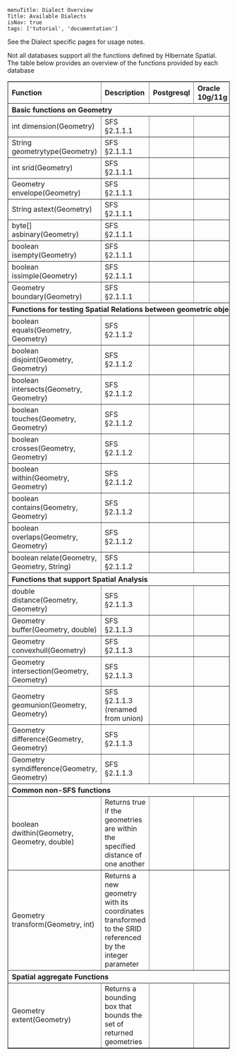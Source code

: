 ```
menuTitle: Dialect Overview
Title: Available Dialects
isNav: true
tags: ['tutorial', 'documentation']
```



See the Dialect specific pages for usage notes.

Not all databases support all the functions defined by Hibernate Spatial. The table below provides an overview of the functions provided by each database

<table align="center" border="1" class="bodyTable">
                <thead>
                    <tr class="a">
                        <th align="left">Function</th><th align="left">Description</th><th align="left">Postgresql</th><th align="left">Oracle 10g/11g</th><th align="left">MySQL</th><th align="left">SQLServer</th><th align="left">GeoDB (H2)</th>
                    </tr>
                    <tr class="b">
                        <th align="left" colspan="7">Basic functions on Geometry</th>
                    </tr>
                </thead>
                <tbody><tr class="a">
                    <td align="left">int dimension(Geometry)</td><td align="left">SFS §2.1.1.1 </td><td align="center"><span class="glyphicon glyphicon-ok-sign"></span></td><td align="center"><span class="glyphicon glyphicon-ok-sign"></span></td><td align="center"><span class="glyphicon glyphicon-ok-sign"></span></td><td align="center"><span class="glyphicon glyphicon-ok-sign"></span></td><td align="center"><span class="glyphicon glyphicon-minus-sign"></span>
               	</td>
                </tr>
                <tr class="b">
                    <td align="left">String geometrytype(Geometry)</td><td align="left">SFS §2.1.1.1 </td><td align="center"><span class="glyphicon glyphicon-ok-sign"></span></td><td align="center"><span class="glyphicon glyphicon-ok-sign"></span></td><td align="center"><span class="glyphicon glyphicon-ok-sign"></span></td><td align="center"><span class="glyphicon glyphicon-ok-sign"></span></td><td align="center"><span class="glyphicon glyphicon-ok-sign"></span></td>
                </tr>
                <tr class="a">
                    <td align="left">int srid(Geometry) </td><td align="left">SFS §2.1.1.1 </td><td align="center"><span class="glyphicon glyphicon-ok-sign"></span></td><td align="center"><span class="glyphicon glyphicon-ok-sign"></span></td><td align="center"><span class="glyphicon glyphicon-ok-sign"></span></td><td align="center"><span class="glyphicon glyphicon-ok-sign"></span></td><td align="center"><span class="glyphicon glyphicon-ok-sign"></span></td>
                </tr>
                <tr class="b">
                    <td align="left">Geometry envelope(Geometry)</td><td align="left">SFS §2.1.1.1 </td><td align="center"><span class="glyphicon glyphicon-ok-sign"></span></td><td align="center"><span class="glyphicon glyphicon-ok-sign"></span></td><td align="center"><span class="glyphicon glyphicon-ok-sign"></span></td><td align="center"><span class="glyphicon glyphicon-ok-sign"></span></td><td align="center"><span class="glyphicon glyphicon-ok-sign"></span></td>
                </tr>
                <tr class="a">
                    <td align="left">String astext(Geometry)</td><td align="left">SFS §2.1.1.1 </td><td align="center"><span class="glyphicon glyphicon-ok-sign"></span></td><td align="center"><span class="glyphicon glyphicon-ok-sign"></span></td><td align="center"><span class="glyphicon glyphicon-ok-sign"></span></td><td align="center"><span class="glyphicon glyphicon-ok-sign"></span></td><td align="center"><span class="glyphicon glyphicon-ok-sign"></span></td>
                </tr>
                <tr class="b">
                    <td align="left">byte[] asbinary(Geometry)</td><td align="left">SFS §2.1.1.1 </td><td align="center"><span class="glyphicon glyphicon-ok-sign"></span></td><td align="center"><span class="glyphicon glyphicon-ok-sign"></span></td><td align="center"><span class="glyphicon glyphicon-ok-sign"></span></td><td align="center"><span class="glyphicon glyphicon-ok-sign"></span></td><td align="center"><span class="glyphicon glyphicon-ok-sign"></span></td>
                </tr>
                <tr class="a">
                    <td align="left">boolean isempty(Geometry)</td><td align="left">SFS §2.1.1.1 </td><td align="center"><span class="glyphicon glyphicon-ok-sign"></span></td><td align="center"><span class="glyphicon glyphicon-ok-sign"></span></td><td align="center"><span class="glyphicon glyphicon-ok-sign"></span></td><td align="center"><span class="glyphicon glyphicon-ok-sign"></span></td><td align="center"><span class="glyphicon glyphicon-ok-sign"></span></td>
                </tr>
                <tr class="b">
                    <td align="left">boolean issimple(Geometry)</td><td align="left">SFS §2.1.1.1 </td><td align="center"><span class="glyphicon glyphicon-ok-sign"></span></td><td align="center"><span class="glyphicon glyphicon-ok-sign"></span></td><td align="center"><span class="glyphicon glyphicon-ok-sign"></span></td><td align="center"><span class="glyphicon glyphicon-ok-sign"></span></td><td align="center"><span class="glyphicon glyphicon-ok-sign"></span></td>
                </tr>
                <tr class="a">
                    <td align="left">Geometry boundary(Geometry)</td><td align="left">SFS §2.1.1.1 </td><td align="center"><span class="glyphicon glyphicon-ok-sign"></span></td><td align="center"><span class="glyphicon glyphicon-ok-sign"></span></td><td align="center"><span class="glyphicon glyphicon-minus-sign"></span>
               	</td><td align="center"><span class="glyphicon glyphicon-ok-sign"></span></td><td align="center"><span class="glyphicon glyphicon-minus-sign"></span>
               	</td>
                </tr>
                <tr class="b">
                        <th align="left" colspan="7">Functions for testing Spatial Relations between geometric objects</th>
                </tr>
                <tr class="a">
                    <td align="left">boolean equals(Geometry, Geometry)</td><td align="left">SFS §2.1.1.2 </td><td align="center"><span class="glyphicon glyphicon-ok-sign"></span></td><td align="center"><span class="glyphicon glyphicon-ok-sign"></span></td><td align="center"><span class="glyphicon glyphicon-ok-sign"></span></td><td align="center"><span class="glyphicon glyphicon-ok-sign"></span></td><td align="center"><span class="glyphicon glyphicon-ok-sign"></span></td>
                </tr>
                <tr class="b">
                    <td align="left">boolean disjoint(Geometry, Geometry)</td><td align="left">SFS §2.1.1.2 </td><td align="center"><span class="glyphicon glyphicon-ok-sign"></span></td><td align="center"><span class="glyphicon glyphicon-ok-sign"></span></td><td align="center"><span class="glyphicon glyphicon-ok-sign"></span></td><td align="center"><span class="glyphicon glyphicon-ok-sign"></span></td><td align="center"><span class="glyphicon glyphicon-ok-sign"></span></td>
                </tr>
                <tr class="a">
                    <td align="left">boolean intersects(Geometry, Geometry)</td><td align="left">SFS §2.1.1.2 </td><td align="center"><span class="glyphicon glyphicon-ok-sign"></span></td><td align="center"><span class="glyphicon glyphicon-ok-sign"></span></td><td align="center"><span class="glyphicon glyphicon-ok-sign"></span></td><td align="center"><span class="glyphicon glyphicon-ok-sign"></span></td><td align="center"><span class="glyphicon glyphicon-ok-sign"></span></td>
                </tr>
                <tr class="b">
                    <td align="left">boolean touches(Geometry, Geometry)</td><td align="left">SFS §2.1.1.2 </td><td align="center"><span class="glyphicon glyphicon-ok-sign"></span></td><td align="center"><span class="glyphicon glyphicon-ok-sign"></span></td><td align="center"><span class="glyphicon glyphicon-ok-sign"></span></td><td align="center"><span class="glyphicon glyphicon-ok-sign"></span></td><td align="center"><span class="glyphicon glyphicon-ok-sign"></span></td>
                </tr>
                <tr class="a">
                    <td align="left">boolean crosses(Geometry, Geometry)</td><td align="left">SFS §2.1.1.2 </td><td align="center"><span class="glyphicon glyphicon-ok-sign"></span></td><td align="center"><span class="glyphicon glyphicon-ok-sign"></span></td><td align="center"><span class="glyphicon glyphicon-ok-sign"></span></td><td align="center"><span class="glyphicon glyphicon-ok-sign"></span></td><td align="center"><span class="glyphicon glyphicon-ok-sign"></span></td>
                </tr>
                <tr class="b">
                    <td align="left">boolean within(Geometry, Geometry)</td><td align="left">SFS §2.1.1.2 </td><td align="center"><span class="glyphicon glyphicon-ok-sign"></span></td><td align="center"><span class="glyphicon glyphicon-ok-sign"></span></td><td align="center"><span class="glyphicon glyphicon-ok-sign"></span></td><td align="center"><span class="glyphicon glyphicon-ok-sign"></span></td><td align="center"><span class="glyphicon glyphicon-ok-sign"></span></td>
                </tr>
                <tr class="a">
                    <td align="left">boolean contains(Geometry, Geometry)</td><td align="left">SFS §2.1.1.2 </td><td align="center"><span class="glyphicon glyphicon-ok-sign"></span></td><td align="center"><span class="glyphicon glyphicon-ok-sign"></span></td><td align="center"><span class="glyphicon glyphicon-ok-sign"></span></td><td align="center"><span class="glyphicon glyphicon-ok-sign"></span></td><td align="center"><span class="glyphicon glyphicon-ok-sign"></span></td>
                </tr>
                <tr class="b">
                    <td align="left">boolean overlaps(Geometry, Geometry)</td><td align="left">SFS §2.1.1.2 </td><td align="center"><span class="glyphicon glyphicon-ok-sign"></span></td><td align="center"><span class="glyphicon glyphicon-ok-sign"></span></td><td align="center"><span class="glyphicon glyphicon-ok-sign"></span></td><td align="center"><span class="glyphicon glyphicon-ok-sign"></span></td><td align="center"><span class="glyphicon glyphicon-ok-sign"></span></td>
                </tr>
                <tr class="a">
                    <td align="left">boolean relate(Geometry, Geometry, String) </td><td align="left">SFS §2.1.1.2 </td><td align="center"><span class="glyphicon glyphicon-ok-sign"></span></td><td align="center"><span class="glyphicon glyphicon-ok-sign"></span></td><td align="center"><span class="glyphicon glyphicon-minus-sign"></span>
               	</td><td align="center"><span class="glyphicon glyphicon-ok-sign"></span></td><td align="center"><span class="glyphicon glyphicon-minus-sign"></span>
               	</td>
                </tr>
                <tr class="b">
                        <th align="left" colspan="7">Functions that support Spatial Analysis</th>
                </tr>
                <tr class="a">
                    <td align="left">double distance(Geometry, Geometry)</td><td align="left">SFS §2.1.1.3 </td><td align="center"><span class="glyphicon glyphicon-ok-sign"></span></td><td align="center"><span class="glyphicon glyphicon-ok-sign"></span></td><td align="center"><span class="glyphicon glyphicon-minus-sign"></span>
               	</td><td align="center"><span class="glyphicon glyphicon-ok-sign"></span></td><td align="center"><span class="glyphicon glyphicon-minus-sign"></span>
               	</td>
                </tr>
                <tr class="b">
                    <td align="left">Geometry buffer(Geometry, double)</td><td align="left">SFS §2.1.1.3 </td><td align="center"><span class="glyphicon glyphicon-ok-sign"></span></td><td align="center"><span class="glyphicon glyphicon-ok-sign"></span></td><td align="center"><span class="glyphicon glyphicon-minus-sign"></span>
               	</td><td align="center"><span class="glyphicon glyphicon-ok-sign"></span></td><td align="center"><span class="glyphicon glyphicon-ok-sign"></span></td>
                </tr>
                <tr class="a">
                    <td align="left">Geometry convexhull(Geometry)</td><td align="left">SFS §2.1.1.3 </td><td align="center"><span class="glyphicon glyphicon-ok-sign"></span></td><td align="center"><span class="glyphicon glyphicon-ok-sign"></span></td><td align="center"><span class="glyphicon glyphicon-minus-sign"></span>
               	</td><td align="center"><span class="glyphicon glyphicon-ok-sign"></span></td><td align="center"><span class="glyphicon glyphicon-minus-sign"></span>
               	</td>
                </tr>
                <tr class="b">
                    <td align="left">Geometry intersection(Geometry, Geometry)</td><td align="left">SFS §2.1.1.3 </td><td align="center"><span class="glyphicon glyphicon-ok-sign"></span></td><td align="center"><span class="glyphicon glyphicon-ok-sign"></span></td><td align="center"><span class="glyphicon glyphicon-minus-sign"></span>
               	</td><td align="center"><span class="glyphicon glyphicon-ok-sign"></span></td><td align="center"><span class="glyphicon glyphicon-minus-sign"></span>
               	</td>
                </tr>
                <tr class="a">
                    <td align="left">Geometry geomunion(Geometry, Geometry)</td><td align="left">SFS §2.1.1.3 (renamed from union)</td><td align="center"><span class="glyphicon glyphicon-ok-sign"></span></td><td align="center"><span class="glyphicon glyphicon-ok-sign"></span></td><td align="center"><span class="glyphicon glyphicon-minus-sign"></span>
               	</td><td align="center"><span class="glyphicon glyphicon-ok-sign"></span></td><td align="center"><span class="glyphicon glyphicon-minus-sign"></span>
               	</td>
                </tr>
                <tr class="b">
                    <td align="left">Geometry difference(Geometry, Geometry)</td><td align="left">SFS §2.1.1.3 </td><td align="center"><span class="glyphicon glyphicon-ok-sign"></span></td><td align="center"><span class="glyphicon glyphicon-ok-sign"></span></td><td align="center"><span class="glyphicon glyphicon-minus-sign"></span>
               	</td><td align="center"><span class="glyphicon glyphicon-ok-sign"></span></td><td align="center"><span class="glyphicon glyphicon-minus-sign"></span>
               	</td>
                </tr>
                <tr class="a">
                    <td align="left">Geometry symdifference(Geometry, Geometry)</td><td align="left">SFS §2.1.1.3 </td><td align="center"><span class="glyphicon glyphicon-ok-sign"></span></td><td align="center"><span class="glyphicon glyphicon-ok-sign"></span></td><td align="center"><span class="glyphicon glyphicon-minus-sign"></span>
               	</td><td align="center"><span class="glyphicon glyphicon-ok-sign"></span></td><td align="center"><span class="glyphicon glyphicon-minus-sign"></span>
               	</td>
                </tr>
                <tr class="b">
                        <th align="left" colspan="7">Common non-SFS functions</th>
                </tr>
                <tr class="a">
                    <td align="left">boolean dwithin(Geometry, Geometry, double)</td><td align="left">Returns true if the geometries are within the specified distance of one another</td><td align="center"><span class="glyphicon glyphicon-ok-sign"></span></td><td align="center"><span class="glyphicon glyphicon-minus-sign"></span>
               	</td><td align="center"><span class="glyphicon glyphicon-minus-sign"></span>
               	</td><td align="center"><span class="glyphicon glyphicon-minus-sign"></span>
               	</td><td align="center"><span class="glyphicon glyphicon-ok-sign"></span></td>
                </tr>
                <tr class="b">
                    <td align="left">Geometry transform(Geometry, int)</td><td align="left">Returns a new geometry with its coordinates transformed to the SRID referenced by the integer parameter</td><td align="center"><span class="glyphicon glyphicon-ok-sign"></span></td><td align="center"><span class="glyphicon glyphicon-ok-sign"></span></td><td align="center"><span class="glyphicon glyphicon-minus-sign"></span>
               	</td><td align="center"><span class="glyphicon glyphicon-minus-sign"></span>
               	</td><td align="center"><span class="glyphicon glyphicon-minus-sign"></span>
               	</td>
                 </tr>
                <tr class="a">
                        <th align="left" colspan="7">Spatial aggregate Functions</th>
                </tr>
                <tr class="b">
                    <td align="left">Geometry extent(Geometry)</td><td align="left">Returns a bounding box that bounds the set of returned geometries</td><td align="center"><span class="glyphicon glyphicon-ok-sign"></span></td><td align="center"><span class="glyphicon glyphicon-ok-sign"></span></td><td align="center"><span class="glyphicon glyphicon-minus-sign"></span>
               	</td><td align="center"><span class="glyphicon glyphicon-minus-sign"></span>
               	</td><td align="center"><span class="glyphicon glyphicon-minus-sign"></span>
               	</td>
                 </tr>
            </tbody></table>